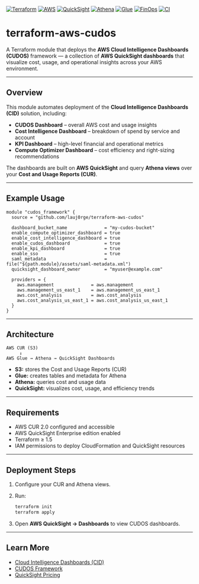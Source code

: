 [![Terraform](https://img.shields.io/badge/Terraform-≥1.5-blue?logo=terraform)](https://www.terraform.io/)
[![AWS](https://img.shields.io/badge/AWS-Cloud%20Intelligence-orange?logo=amazon-aws&logoColor=white)](https://aws.amazon.com/solutions/cudos/)
[![QuickSight](https://img.shields.io/badge/Dashboards-QuickSight-232F3E?logo=amazon-aws)](https://aws.amazon.com/quicksight/)
[![Athena](https://img.shields.io/badge/Data-Athena-0073bb?logo=amazon-aws)](https://aws.amazon.com/athena/)
[![Glue](https://img.shields.io/badge/ETL-Glue-7D3C98?logo=amazon-aws)](https://aws.amazon.com/glue/)
[![FinOps](https://img.shields.io/badge/Focus-FinOps-blue)](https://www.finops.org/)
[![CI](https://img.shields.io/github/actions/workflow/status/lauj0rge/terraform-aws-cudos/ci.yml?label=CI%20Build)](https://github.com/lauj0rge/terraform-aws-cudos/actions)


# terraform-aws-cudos

A Terraform module that deploys the **AWS Cloud Intelligence Dashboards (CUDOS)** framework — a collection of **AWS QuickSight dashboards** that visualize cost, usage, and operational insights across your AWS environment.

---

## Overview

This module automates deployment of the **Cloud Intelligence Dashboards (CID)** solution, including:

* **CUDOS Dashboard** – overall AWS cost and usage insights
* **Cost Intelligence Dashboard** – breakdown of spend by service and account
* **KPI Dashboard** – high-level financial and operational metrics
* **Compute Optimizer Dashboard** – cost efficiency and right-sizing recommendations

The dashboards are built on **AWS QuickSight** and query **Athena views** over your **Cost and Usage Reports (CUR)**.

---

## Example Usage

```hcl
module "cudos_framework" {
  source = "github.com/lauj0rge/terraform-aws-cudos"

  dashboard_bucket_name              = "my-cudos-bucket"
  enable_compute_optimizer_dashboard = true
  enable_cost_intelligence_dashboard = true
  enable_cudos_dashboard             = true
  enable_kpi_dashboard               = true
  enable_sso                         = true
  saml_metadata                      = file("${path.module}/assets/saml-metadata.xml")
  quicksight_dashboard_owner         = "myuser@example.com"

  providers = {
    aws.management              = aws.management
    aws.management_us_east_1    = aws.management_us_east_1
    aws.cost_analysis           = aws.cost_analysis
    aws.cost_analysis_us_east_1 = aws.cost_analysis_us_east_1
  }
}
```

---

## Architecture

```
AWS CUR (S3)
     ↓
AWS Glue → Athena → QuickSight Dashboards
```

* **S3:** stores the Cost and Usage Reports (CUR)
* **Glue:** creates tables and metadata for Athena
* **Athena:** queries cost and usage data
* **QuickSight:** visualizes cost, usage, and efficiency trends

---

## Requirements

* AWS CUR 2.0 configured and accessible
* AWS QuickSight Enterprise edition enabled
* Terraform ≥ 1.5
* IAM permissions to deploy CloudFormation and QuickSight resources

---

## Deployment Steps

1. Configure your CUR and Athena views.
2. Run:

   ```bash
   terraform init
   terraform apply
   ```
3. Open **AWS QuickSight → Dashboards** to view CUDOS dashboards.

---

## Learn More

* [Cloud Intelligence Dashboards (CID)](https://github.com/awslabs/cid-framework)
* [CUDOS Framework](https://aws.amazon.com/solutions/cudos/)
* [QuickSight Pricing](https://aws.amazon.com/quicksight/pricing/)



